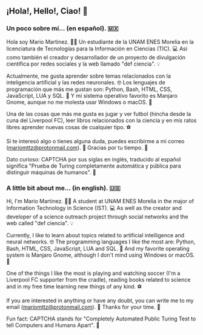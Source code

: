 ## ¡Hola!, Hello!, Ciao! 👋

### Un poco sobre mí... (en español). 🇲🇽

Hola soy Mario Martinez. 🧑‍💻 Un estudiante de la UNAM ENES Morelia en la licenciatura de Tecnologías para la Información en Ciencias (TIC). 💻 Así como también el creador y desarrollador de un proyecto de divulgación científica por redes sociales y la web llamado "def ciencia". 💡

Actualmente, me gusta aprender sobre temas relacionados con la inteligencia artificial y las redes neuronales. 🤓 Los lenguajes de programación que más me gustan son: Python, Bash, HTML, CSS, JavaScript, LUA y SQL. 🐍 Y mi sistema operativo favorito es Manjaro Gnome, aunque no me molesta usar Windows o macOS. 🐧

Una de las cosas que más me gusta es jugar y ver futbol (hincha desde la cuna del Liverpool FC), leer libros relacionados con la ciencia y en mis ratos libres aprender nuevas cosas de cualquier tipo. ⚽️

Si te interesó algo o tienes alguna duda, puedes escribirme a mi correo (mariomttz@protonmail.com). 📧 Gracias por tu tiempo. 🤍

Dato curioso: CAPTCHA por sus siglas en inglés, traducido al español significa "Prueba de Turing completamente automática y pública para distinguir máquinas de humanos". 🤖

### A little bit about me... (in english). 🇺🇸

Hi, I'm Mario Martinez. 👨‍💻 A student at UNAM ENES Morelia in the major of Information Technology in Science (IST). 💻 As well as the creator and developer of a science outreach project through social networks and the web called "def ciencia". 💡

Currently, I like to learn about topics related to artificial intelligence and neural networks. 🤓 The programming languages I like the most are: Python, Bash, HTML, CSS, JavaScript, LUA and SQL. 🐍 And my favorite operating system is Manjaro Gnome, although I don't mind using Windows or macOS. 🐧

One of the things I like the most is playing and watching soccer (I'm a Liverpool FC supporter from the cradle), reading books related to science and in my free time learning new things of any kind. ⚽️

If you are interested in anything or have any doubt, you can write me to my email (mariomttz@protonmail.com). 📧 Thanks for your time. 🤍

Fun fact: CAPTCHA stands for "Completely Automated Public Turing Test to tell Computers and Humans Apart". 🤖
